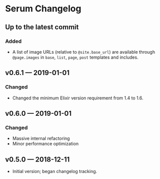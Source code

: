 # Serum Changelog

## Up to the latest commit

### Added

- A list of image URLs (relative to `@site.base_url`) are available through
  `@page.images` in `base`, `list`, `page`, `post` templates and includes.

## v0.6.1 &mdash; 2019-01-01

### Changed

- Changed the minimum Elixir version requirement from 1.4 to 1.6.

## v0.6.0 &mdash; 2019-01-01

### Changed

- Massive internal refactoring
- Minor performance optimization

## v0.5.0 &mdash; 2018-12-11

- Initial version; began changelog tracking.
